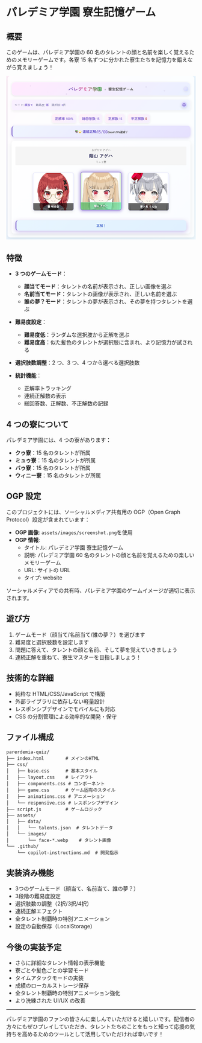 # パレデミア学園 寮生記憶ゲーム

## 概要

このゲームは、パレデミア学園の 60 名のタレントの顔と名前を楽しく覚えるためのメモリーゲームです。各寮 15 名ずつに分かれた寮生たちを記憶力を鍛えながら覚えましょう！

![ゲームのスクリーンショット](assets/images/screenshot.png)

## 特徴

- **3 つのゲームモード**：

  - **顔当てモード**：タレントの名前が表示され、正しい画像を選ぶ
  - **名前当てモード**：タレントの画像が表示され、正しい名前を選ぶ
  - **誰の夢？モード**：タレントの夢が表示され、その夢を持つタレントを選ぶ

- **難易度設定**：

  - **難易度低**：ランダムな選択肢から正解を選ぶ
  - **難易度高**：似た髪色のタレントが選択肢に含まれ、より記憶力が試される

- **選択肢数調整**：2 つ、3 つ、4 つから選べる選択肢数

- **統計機能**：
  - 正解率トラッキング
  - 連続正解数の表示
  - 総回答数、正解数、不正解数の記録

## 4 つの寮について

パレデミア学園には、4 つの寮があります：

- **クゥ寮**：15 名のタレントが所属
- **ミュゥ寮**：15 名のタレントが所属
- **バゥ寮**：15 名のタレントが所属
- **ウィニー寮**：15 名のタレントが所属

## OGP 設定

このプロジェクトには、ソーシャルメディア共有用の OGP（Open Graph Protocol）設定が含まれています：

- **OGP 画像**: `assets/images/screenshot.png`を使用
- **OGP 情報**:
  - タイトル: パレデミア学園 寮生記憶ゲーム
  - 説明: パレデミア学園 60 名のタレントの顔と名前を覚えるための楽しいメモリーゲーム
  - URL: サイトの URL
  - タイプ: website

ソーシャルメディアでの共有時、パレデミア学園のゲームイメージが適切に表示されます。

## 遊び方

1. ゲームモード（顔当て/名前当て/誰の夢？）を選びます
2. 難易度と選択肢数を設定します
3. 問題に答えて、タレントの顔と名前、そして夢を覚えていきましょう
4. 連続正解を重ねて、寮生マスターを目指しましょう！

## 技術的な詳細

- 純粋な HTML/CSS/JavaScript で構築
- 外部ライブラリに依存しない軽量設計
- レスポンシブデザインでモバイルにも対応
- CSS の分割管理による効率的な開発・保守

## ファイル構成

```
parerdemia-quiz/
├── index.html        # メインのHTML
├── css/
│   ├── base.css      # 基本スタイル
│   ├── layout.css    # レイアウト
│   ├── components.css # コンポーネント
│   ├── game.css      # ゲーム固有のスタイル
│   ├── animations.css # アニメーション
│   └── responsive.css # レスポンシブデザイン
├── script.js         # ゲームロジック
├── assets/
│   ├── data/
│   │   └── talents.json  # タレントデータ
│   └── images/
│       └── face-*.webp    # タレント画像
└── .github/
    └── copilot-instructions.md  # 開発指示
```

## 実装済み機能
- 3つのゲームモード（顔当て、名前当て、誰の夢？）
- 3段階の難易度設定
- 選択肢数の調整（2択/3択/4択）
- 連続正解エフェクト
- 全タレント制覇時の特別アニメーション
- 設定の自動保存（LocalStorage）

## 今後の実装予定
- さらに詳細なタレント情報の表示機能
- 寮ごとや髪色ごとの学習モード
- タイムアタックモードの実装
- 成績のローカルストレージ保存
- 全タレント制覇時の特別アニメーション強化
- より洗練された UI/UX の改善

---

パレデミア学園のファンの皆さんに楽しんでいただけると嬉しいです。配信者の方々にもぜひプレイしていただき、タレントたちのことをもっと知って応援の気持ちを高めるためのツールとして活用していただければ幸いです！
